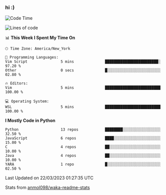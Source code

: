 ### hi :)

<!--START_SECTION:waka-->
![Code Time](http://img.shields.io/badge/Code%20Time-955%20hrs%2017%20mins-blue)

![Lines of code](https://img.shields.io/badge/From%20Hello%20World%20I%27ve%20Written-2.7%20million%20lines%20of%20code-blue)

📊 **This Week I Spent My Time On** 

```text
🕑︎ Time Zone: America/New_York

💬 Programming Languages: 
Vim Script               5 mins              ████████████████████████░   97.20 % 
Other                    0 secs              █░░░░░░░░░░░░░░░░░░░░░░░░   02.80 % 

🔥 Editors: 
Vim                      5 mins              █████████████████████████   100.00 % 

💻 Operating System: 
WSL                      5 mins              █████████████████████████   100.00 % 
```

**I Mostly Code in Python** 

```text
Python                   13 repos            ████████░░░░░░░░░░░░░░░░░   32.50 % 
JavaScript               6 repos             ████░░░░░░░░░░░░░░░░░░░░░   15.00 % 
C                        4 repos             ██░░░░░░░░░░░░░░░░░░░░░░░   10.00 % 
Java                     4 repos             ██░░░░░░░░░░░░░░░░░░░░░░░   10.00 % 
YARA                     1 repo              █░░░░░░░░░░░░░░░░░░░░░░░░   02.50 % 
```




 Last Updated on 22/03/2023 01:27:35 UTC
<!--END_SECTION:waka-->

Stats from [anmol098/waka-readme-stats](https://github.com/anmol098/waka-readme-stats)